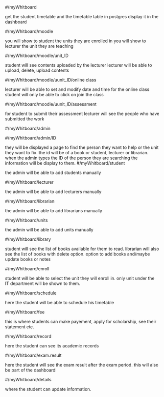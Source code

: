 #/myWhitboard

get the student timetable and the timetable table in postgres
display it in the dashboard

#/myWhitboard/moodle

you will show to student the units they are enrolled in
you will show to lecturer the unit they are teaching

#/myWhitboard/moodle/unit_ID

student will see contents uploaded by the lecturer
lecturer will be able to upload, delete, upload contents

#/myWhitboard/moodle/uunit_ID/online class

lecturer will be able to set and modify date and time for the online class
student will only be able to click on join the class 

#/myWhitboard/moodle/uunit_ID/assessment 

for student to submit their assessment 
lecturer will see the people who have submitted the work

#/myWhitboard/admin

#/myWhitboard/admin/ID

they will be displayed a page to find the person they want to help
or the unit they want to fix. the id will be of a book or student, lecturer or librarian. 
when the admin types the ID of the person they are searching the information will be display to them. 
#/myWhitboard/student

the admin will be able to add students manually

#/myWhitboard/lecturer

the admin will be able to add lecturers manually

#/myWhitboard/librarian

the admin will be able to add librarians manually

#/myWhitboard/units

the admin will be able to add units manually

#/myWhitboard/library

student will see the list of books available for them to read. 
librarian will also see the list of books with delete option. option to add books and/maybe update books or notes

#/myWhitboard/enroll

student will be able to select the unit they will enroll in. 
only unit under the IT department will be shown to them. 

#/myWhitboard/schedule

here the student will be able to schedule his timetable

#/myWhitboard/fee

this is where students can make payement, apply for scholarship, see their statement etc. 

#/myWhitboard/record

here the student can see its academic records

#/myWhitboard/exam.result

here the student will see the exam result after the exam period. this will also be part of the dashboard

#/myWhitboard/details

where the student can update information. 





